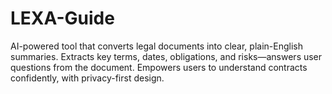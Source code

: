 # LEXA-Guide
AI-powered tool that converts legal documents into clear, plain-English summaries. Extracts key terms, dates, obligations, and risks—answers user questions from the document. Empowers users to understand contracts confidently, with privacy-first design.
